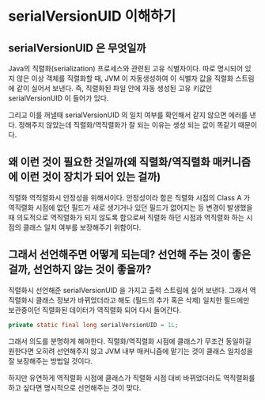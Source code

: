 # serialVersionUID 이해하기

## serialVersionUID 은 무엇일까

Java의 직렬화(serialization) 프로세스와 관련된 고유 식별자이다. 따로 명시되어 있지 않은 이상 객체를 직렬화할 때, JVM 이 자동생성하여 이 식별자 값을 직렬화 스트림에 같이 실어서 보낸다. 즉, 직렬화된 파일 안에 자동 생성된 고유 키값인 serialVersionUID 이 들어가 있다.

그리고 이를 꺼낼때 serialVersionUID 의 일치 여부를 확인해서 같지 않으면 에러를 낸다. 정해주지 않았는데 직렬화/역직렬화가 잘 되는 이유는 생성 되는 값이 똑같기 때문이다.



## 왜 이런 것이 필요한 것일까(왜 직렬화/역직렬화 매커니즘에 이런 것이 장치가 되어 있는 걸까)

직렬화 역직렬화시 안정성을 위해서이다. 안정성이라 함은 직렬화 시점의 Class A 가 역직렬화 시점에 없던 필드가 새로 생기거나 있던 필드가 없어지는 등 변경이 발생했을 때 의도적으로 역직렬화가 되지 않도록 함으로써 직렬화 하던 시점과 역직렬화 하는 시점의 클래스 일치 여부를 보장해주기 위함이다.



## 그래서 선언해주면 어떻게 되는데? 선언해 주는 것이 좋은 걸까, 선언하지 않는 것이 좋을까?

직렬화시 선언해준 serialVersionUID 을 가지고 출력 스트림에 실어 보낸다. 그래서 역직렬화시 클래스 정보가 바뀌었더라고 해도 (필드의 추가 혹은 삭제) 일치한 필드에만 보관중이던 직렬화된 데이터가 역직렬화 되어 다시 들어간다.

```java
private static final long serialVersionUID = 1L;
```

그래서 의도를 분명하게 해야한다. 직렬화/역직렬화 시점에 클래스가 무조건 동일하길 원한다면 오히려 선언해주지 않고 JVM 내부 매커니즘에 맡기는 것이 클래스 일치성을 잘 보장해주는 방법일 것이다.

하지만 유연하게 역직렬화 시점에 클래스가 직렬화 시점 대비 바뀌었더라도 역직렬화를 하고 싶다면 명시적으로 선언해주는 것이 맞다.

